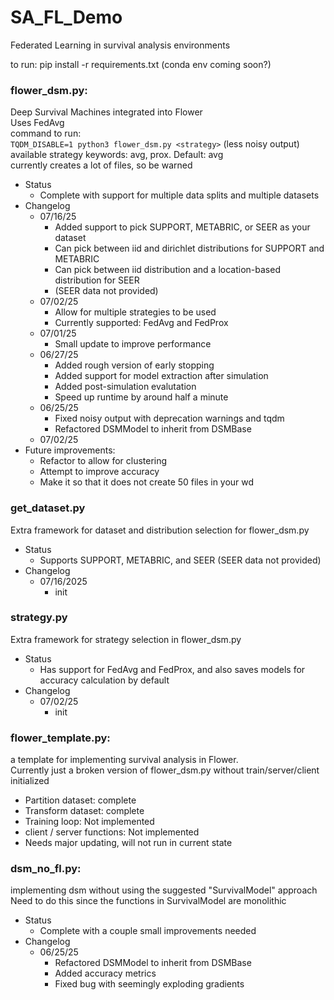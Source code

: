 # SA_FL_Demo
Federated Learning in survival analysis environments

to run: pip install -r requirements.txt
(conda env coming soon?)

### flower_dsm.py: 
Deep Survival Machines integrated into Flower \
Uses FedAvg \
command to run: \
`TQDM_DISABLE=1 python3 flower_dsm.py <strategy>` (less noisy output) \
available strategy keywords: avg, prox. Default: avg \
currently creates a lot of files, so be warned
* Status
    - Complete with support for multiple data splits and multiple datasets
* Changelog
    * 07/16/25
        * Added support to pick SUPPORT, METABRIC, or SEER as your dataset
        * Can pick between iid and dirichlet distributions for SUPPORT and METABRIC
        * Can pick between iid distribution and a location-based distribution for SEER
        * (SEER data not provided)
    * 07/02/25
        * Allow for multiple strategies to be used
        * Currently supported: FedAvg and FedProx
    * 07/01/25
        * Small update to improve performance
    * 06/27/25
        * Added rough version of early stopping
        * Added support for model extraction after simulation
        * Added post-simulation evalutation
        * Speed up runtime by around half a minute
    * 06/25/25
        * Fixed noisy output with deprecation warnings and tqdm
        * Refactored DSMModel to inherit from DSMBase
    * 07/02/25
* Future improvements:
    * Refactor to allow for clustering
    * Attempt to improve accuracy
    * Make it so that it does not create 50 files in your wd


### get_dataset.py
Extra framework for dataset and distribution selection for flower_dsm.py
* Status
    * Supports SUPPORT, METABRIC, and SEER (SEER data not provided)
* Changelog
    * 07/16/2025
        * init
### strategy.py
Extra framework for strategy selection in flower_dsm.py
* Status
    - Has support for FedAvg and FedProx, and also saves models for accuracy calculation by default
* Changelog
    * 07/02/25
        * init


### flower_template.py: 
a template for implementing survival analysis in Flower. \
Currently just a broken version of flower_dsm.py without train/server/client initialized
- Partition dataset: complete
- Transform dataset: complete
- Training loop: Not implemented
- client / server functions: Not implemented
- Needs major updating, will not run in current state

### dsm_no_fl.py: 
implementing dsm without using the suggested "SurvivalModel" approach \
Need to do this since the functions in SurvivalModel are monolithic
* Status
    * Complete with a couple small improvements needed
* Changelog
    * 06/25/25
        * Refactored DSMModel to inherit from DSMBase
        * Added accuracy metrics
        * Fixed bug with seemingly exploding gradients

